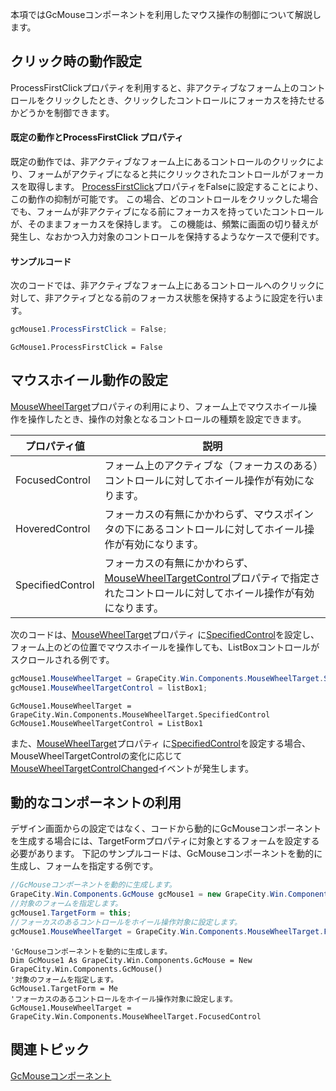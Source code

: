 本項ではGcMouseコンポーネントを利用したマウス操作の制御について解説します。

## クリック時の動作設定

ProcessFirstClickプロパティを利用すると、非アクティブなフォーム上のコントロールをクリックしたとき、クリックしたコントロールにフォーカスを持たせるかどうかを制御できます。

#### 既定の動作とProcessFirstClick プロパティ

既定の動作では、非アクティブなフォーム上にあるコントロールのクリックにより、フォームがアクティブになると共にクリックされたコントロールがフォーカスを取得します。
[ProcessFirstClick](gcdocsite__documentlink?toc-item-id=86a9045b-1135-49c0-bd25-f80c674ca1c4)プロパティをFalseに設定することにより、この動作の抑制が可能です。
この場合、どのコントロールをクリックした場合でも、フォームが非アクティブになる前にフォーカスを持っていたコントロールが、そのままフォーカスを保持します。
この機能は、頻繁に画面の切り替えが発生し、なおかつ入力対象のコントロールを保持するようなケースで便利です。

#### サンプルコード

次のコードでは、非アクティブなフォーム上にあるコントロールへのクリックに対して、非アクティブとなる前のフォーカス状態を保持するように設定を行います。

```csharp
gcMouse1.ProcessFirstClick = False;
```

```vbnet
GcMouse1.ProcessFirstClick = False
```

## マウスホイール動作の設定

[MouseWheelTarget](gcdocsite__documentlink?toc-item-id=7eda4f22-b0d0-4b85-915f-49a8f7107f28)プロパティの利用により、フォーム上でマウスホイール操作を操作したとき、操作の対象となるコントロールの種類を設定できます。

| プロパティ値 | 説明 |
| ------ | --- |
| FocusedControl | フォーム上のアクティブな（フォーカスのある）コントロールに対してホイール操作が有効になります。 |
| HoveredControl | フォーカスの有無にかかわらず、マウスポインタの下にあるコントロールに対してホイール操作が有効になります。 |
| SpecifiedControl | フォーカスの有無にかかわらず、[MouseWheelTargetControl](gcdocsite__documentlink?toc-item-id=974d00f2-c3b5-49c5-9ed9-c102d30e8c0b)プロパティで指定されたコントロールに対してホイール操作が有効になります。 |

次のコードは、[MouseWheelTarget](gcdocsite__documentlink?toc-item-id=7eda4f22-b0d0-4b85-915f-49a8f7107f28)プロパティ に[SpecifiedControl](gcdocsite__documentlink?toc-item-id=c2cdf667-7488-4a34-a054-a6268910c5bc)を設定し、フォーム上のどの位置でマウスホイールを操作しても、ListBoxコントロールがスクロールされる例です。

```csharp
gcMouse1.MouseWheelTarget = GrapeCity.Win.Components.MouseWheelTarget.SpecifiedControl;
gcMouse1.MouseWheelTargetControl = listBox1;
```

```vbnet
GcMouse1.MouseWheelTarget = GrapeCity.Win.Components.MouseWheelTarget.SpecifiedControl
GcMouse1.MouseWheelTargetControl = ListBox1
```

また、[MouseWheelTarget](gcdocsite__documentlink?toc-item-id=7eda4f22-b0d0-4b85-915f-49a8f7107f28)プロパティ に[SpecifiedControl](gcdocsite__documentlink?toc-item-id=c2cdf667-7488-4a34-a054-a6268910c5bc)を設定する場合、MouseWheelTargetControlの変化に応じて[MouseWheelTargetControlChanged](gcdocsite__documentlink?toc-item-id=4f51ebe8-61e8-4e20-944b-940873803acb)イベントが発生します。

## 動的なコンポーネントの利用

デザイン画面からの設定ではなく、コードから動的にGcMouseコンポーネントを生成する場合には、TargetFormプロパティに対象とするフォームを設定する必要があります。
下記のサンプルコードは、GcMouseコンポーネントを動的に生成し、フォームを指定する例です。

```csharp
//GcMouseコンポーネントを動的に生成します。
GrapeCity.Win.Components.GcMouse gcMouse1 = new GrapeCity.Win.Components.GcMouse();
//対象のフォームを指定します。
gcMouse1.TargetForm = this;
//フォーカスのあるコントロールをホイール操作対象に設定します。
gcMouse1.MouseWheelTarget = GrapeCity.Win.Components.MouseWheelTarget.FocusedControl;
```

```vbnet
'GcMouseコンポーネントを動的に生成します。
Dim GcMouse1 As GrapeCity.Win.Components.GcMouse = New GrapeCity.Win.Components.GcMouse()
'対象のフォームを指定します。
GcMouse1.TargetForm = Me
'フォーカスのあるコントロールをホイール操作対象に設定します。
GcMouse1.MouseWheelTarget = GrapeCity.Win.Components.MouseWheelTarget.FocusedControl
```

## 関連トピック

[GcMouseコンポーネント](gcdocsite__documentlink?toc-item-id=751817cf-dba1-4d77-b5a3-edde37a466fb)